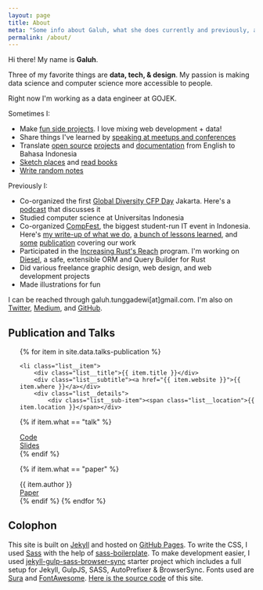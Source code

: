 ```yaml
---
layout: page
title: About
meta: "Some info about Galuh, what she does currently and previously, as well as the talks she has given before."
permalink: /about/
---
```


Hi there! My name is **Galuh**.

Three of my favorite things are **data, tech, & design**. My passion is making data science and computer science more accessible to people.

Right now I'm working as a data engineer at GOJEK.

Sometimes I:

- Make [fun side projects](/projects). I love mixing web development + data!
- Share things I've learned by [speaking at meetups and conferences](/about#publication-and-talks)
- Translate <a href="https://github.com/sdras/array-explorer">open source</a> <a href="https://github.com/sdras/object-explorer">projects</a> and <a href="https://developer.mozilla.org/en-US/profiles/galuhsahid">documentation</a> from English to Bahasa Indonesia
- [Sketch places](/sketches) and [read books](http://bookshelf.galuh.me)
- [Write random notes](http://notes.galuh.me)

Previously I:

- Co-organized the first [Global Diversity CFP Day](https://www.globaldiversitycfpday.com/events/90) Jakarta. Here's a [podcast](https://devmuslim.id/post/088-global-diversity-cfp-day-jakarta-2019/) that discusses it
- Studied computer science at Universitas Indonesia
- Co-organized [CompFest](http://compfest.web.id), the biggest student-run IT event in Indonesia. Here's [my write-up of what we do](https://medium.com/tales-of-stepitup/stepitup-the-beginning-514b614064a3), [a bunch of lessons learned](/categories/#stepitup), and [some](https://komunika.tempo.co/read/news/2016/09/26/273807423/magz.tempo.co?lipi=urn%3Ali%3Apage%3Ad_flagship3_profile_view_base_treasury%3Bjv6f0XbxS6CantEOZLMWqw%3D%3D#.WhY0iUuLn6Y) [publication](https://id.techinasia.com/ide-iot-yang-terpilih-di-iot-academy-compest-8?lipi=urn%3Ali%3Apage%3Ad_flagship3_profile_view_base_treasury%3B%2BZlzFG7iT6KpCYpz3S7plg%3D%3D) covering our work
- Participated in the [Increasing Rust's Reach](http://reach.rust-lang.org) program. I'm working on [Diesel](http://diesel.rs), a safe, extensible ORM and Query Builder for Rust
- Did various freelance graphic design, web design, and web development projects
- Made illustrations for fun

I can be reached through galuh.tunggadewi[at]gmail.com. I'm also on [Twitter](http://twitter.com/galuhsahid), [Medium](http://medium.com/@galuhsahid), and
[GitHub](http://github.com). 

## Publication and Talks
<ul class="list">
{% for item in site.data.talks-publication %}

    <li class="list__item">
        <div class="list__title">{{ item.title }}</div>
        <div class="list__subtitle"><a href="{{ item.website }}">{{ item.where }}</a></div>
        <div class="list__details">
            <div class="list__sub-item"><span class="list__location">{{ item.location }}</span></div>
{% if item.what == "talk" %}
    <div class="list__sub-item"><span class="list__code"><a href="{{ item.code }}">Code</a></span></div>
    <div class="list__sub-item"><span class="list__slides"><a href="{{ item.slides }}">Slides</a></span></div>
{% endif %}

{% if item.what == "paper" %}
    <div class="list__sub-item"><span class="list__authors">{{ item.author }}</span></div>
    <div class="list__sub-item"><span class="list__paper"><a href="{{ item.paper }}">Paper</a></span></div>
{% endif %}
        </div>
    </li>
{% endfor %}

</ul>

## Colophon
This site is built on [Jekyll](http://jekyllrb.com/) and hosted on [GitHub Pages](https://pages.github.com/). To write the CSS, I used [Sass](http://sass-lang.com/) with the help of [sass-boilerplate](https://github.com/HugoGiraudel/sass-boilerplate). To make development easier, I used [jekyll-gulp-sass-browser-sync](https://github.com/shakyShane/jekyll-gulp-sass-browser-sync) starter project which includes a full setup for Jekyll, GulpJS, SASS, AutoPrefixer & BrowserSync. Fonts used are [Sura](https://fonts.googleapis.com/css?family=Sura) and [FontAwesome](https://fontawesome.com/). [Here is the source code](http://github.com/galuhsahid/galuhsahid.github.io) of this site.

